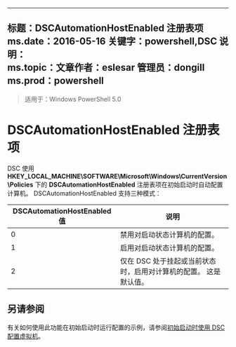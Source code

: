 
---
标题：DSCAutomationHostEnabled 注册表项 ms.date：2016-05-16 关键字：powershell,DSC 说明：  
ms.topic：文章作者：eslesar 管理员：dongill ms.prod：powershell
---

>适用于：Windows PowerShell 5.0

# <a name="dscautomationhostenabled-registry-key"></a>DSCAutomationHostEnabled 注册表项

DSC 使用 **HKEY_LOCAL_MACHINE\SOFTWARE\Microsoft\Windows\CurrentVersion\Policies** 下的 **DSCAutomationHostEnabled** 注册表项在初始启动时自动配置计算机。
DSCAutomationHostEnabled 支持三种模式：

|  DSCAutomationHostEnabled 值  |  说明   | 
|---|---| 
0 | 禁用对启动状态计算机的配置。 |
1 | 启用对启动状态计算机的配置。 |
2 | 仅在 DSC 处于挂起或当前状态时，启用对计算机的配置。 这是默认值。 |

## <a name="see-also"></a>另请参阅

有关如何使用此功能在初始启动时运行配置的示例，请参阅[初始启动时使用 DSC 配置虚拟机](bootstrapDsc.md)。





<!--HONumber=Oct16_HO4-->


